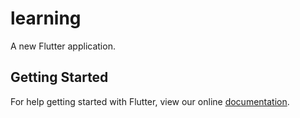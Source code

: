 # learning

A new Flutter application.

## Getting Started

For help getting started with Flutter, view our online
[documentation](https://flutter.io/).
